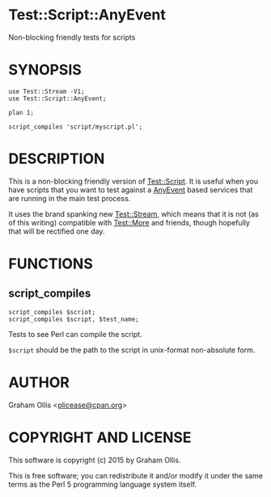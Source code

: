 # Test::Script::AnyEvent

Non-blocking friendly tests for scripts

# SYNOPSIS

    use Test::Stream -V1;
    use Test::Script::AnyEvent;
    
    plan 1;
    
    script_compiles 'script/myscript.pl';

# DESCRIPTION

This is a non-blocking friendly version of [Test::Script](https://metacpan.org/pod/Test::Script).  It is useful when you have scripts
that you want to test against a [AnyEvent](https://metacpan.org/pod/AnyEvent) based services that are running in the main test
process.

It uses the brand spanking new [Test::Stream](https://metacpan.org/pod/Test::Stream), which means that it is not (as of this writing)
compatible with [Test::More](https://metacpan.org/pod/Test::More) and friends, though hopefully that will be rectified one day.

# FUNCTIONS

## script\_compiles

    script_compiles $scriot;
    script_compiles $script, $test_name;

Tests to see Perl can compile the script.

`$script` should be the path to the script in unix-format non-absolute form.

# AUTHOR

Graham Ollis &lt;plicease@cpan.org>

# COPYRIGHT AND LICENSE

This software is copyright (c) 2015 by Graham Ollis.

This is free software; you can redistribute it and/or modify it under
the same terms as the Perl 5 programming language system itself.
